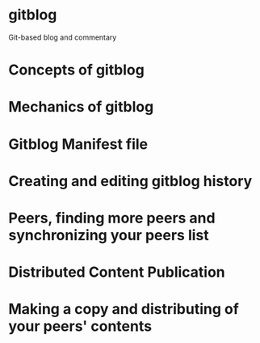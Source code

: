 # gitblog
Git-based blog and commentary

# Concepts of gitblog


# Mechanics of gitblog


# Gitblog Manifest file


# Creating and editing gitblog history


# Peers, finding more peers and synchronizing your peers list


# Distributed Content Publication


# Making a copy and distributing of your peers' contents